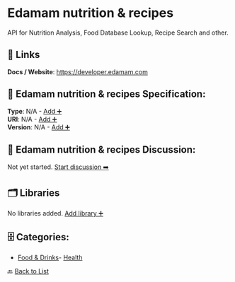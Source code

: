 # Edamam nutrition & recipes

API for Nutrition Analysis, Food Database Lookup, Recipe Search and other.

##  🔗 Links
**Docs / Website**: https://developer.edamam.com

## 🧬 Edamam nutrition & recipes Specification:
**Type**: N/A - [Add ➕](https://github.com/apis-list/apis-list/edit/main/apis.yaml#L5790)  
**URI**: N/A - [Add ➕](https://github.com/apis-list/apis-list/edit/main/apis.yaml#L5790)  
**Version**: N/A - [Add ➕](https://github.com/apis-list/apis-list/edit/main/apis.yaml#L5790)

## 💬 Edamam nutrition & recipes Discussion:
Not yet started. [Start discussion ➡️](https://github.com/apis-list/apis-list/discussions/new)

## 🗂️ Libraries

No libraries added. [Add library ➕](https://github.com/apis-list/apis-list/edit/main/apis.yaml#L5790)    


## 🗄️ Categories:
- [Food & Drinks](https://github.com/apis-list/apis-list#food--drinks-)- [Health](https://github.com/apis-list/apis-list#health-)

🔙  [Back to List](https://github.com/apis-list/apis-list)

